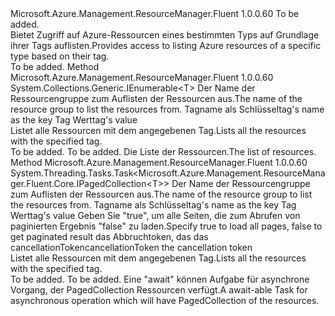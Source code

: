 <Type Name="ISupportsListingInResourceGroupByTag&lt;T&gt;" FullName="Microsoft.Azure.Management.ResourceManager.Fluent.Core.CollectionActions.ISupportsListingInResourceGroupByTag&lt;T&gt;">
  <TypeSignature Language="C#" Value="public interface ISupportsListingInResourceGroupByTag&lt;T&gt;" />
  <TypeSignature Language="ILAsm" Value=".class public interface auto ansi abstract ISupportsListingInResourceGroupByTag`1&lt;T&gt;" />
  <TypeSignature Language="DocId" Value="T:Microsoft.Azure.Management.ResourceManager.Fluent.Core.CollectionActions.ISupportsListingInResourceGroupByTag`1" />
  <TypeSignature Language="VB.NET" Value="Public Interface ISupportsListingInResourceGroupByTag(Of T)" />
  <TypeSignature Language="F#" Value="type ISupportsListingInResourceGroupByTag&lt;'T&gt; = interface" />
  <AssemblyInfo>
    <AssemblyName>Microsoft.Azure.Management.ResourceManager.Fluent</AssemblyName>
    <AssemblyVersion>1.0.0.60</AssemblyVersion>
  </AssemblyInfo>
  <TypeParameters>
    <TypeParameter Name="T" />
  </TypeParameters>
  <Interfaces />
  <Docs>
    <typeparam name="T">To be added.</typeparam>
    <summary>
            <span data-ttu-id="38b6b-101">Bietet Zugriff auf Azure-Ressourcen eines bestimmten Typs auf Grundlage ihrer Tags auflisten.</span><span class="sxs-lookup"><span data-stu-id="38b6b-101">Provides access to listing Azure resources of a specific type based on their tag.</span></span>
            </summary>
    <remarks>To be added.</remarks>
  </Docs>
  <Members>
    <Member MemberName="ListByTag">
      <MemberSignature Language="C#" Value="public System.Collections.Generic.IEnumerable&lt;T&gt; ListByTag (string resourceGroupName, string tagName, string tagValue);" />
      <MemberSignature Language="ILAsm" Value=".method public hidebysig newslot virtual instance class System.Collections.Generic.IEnumerable`1&lt;!T&gt; ListByTag(string resourceGroupName, string tagName, string tagValue) cil managed" />
      <MemberSignature Language="DocId" Value="M:Microsoft.Azure.Management.ResourceManager.Fluent.Core.CollectionActions.ISupportsListingInResourceGroupByTag`1.ListByTag(System.String,System.String,System.String)" />
      <MemberSignature Language="VB.NET" Value="Public Function ListByTag (resourceGroupName As String, tagName As String, tagValue As String) As IEnumerable(Of T)" />
      <MemberSignature Language="F#" Value="abstract member ListByTag : string * string * string -&gt; seq&lt;'T&gt;" Usage="iSupportsListingInResourceGroupByTag.ListByTag (resourceGroupName, tagName, tagValue)" />
      <MemberType>Method</MemberType>
      <AssemblyInfo>
        <AssemblyName>Microsoft.Azure.Management.ResourceManager.Fluent</AssemblyName>
        <AssemblyVersion>1.0.0.60</AssemblyVersion>
      </AssemblyInfo>
      <ReturnValue>
        <ReturnType>System.Collections.Generic.IEnumerable&lt;T&gt;</ReturnType>
      </ReturnValue>
      <Parameters>
        <Parameter Name="resourceGroupName" Type="System.String" />
        <Parameter Name="tagName" Type="System.String" />
        <Parameter Name="tagValue" Type="System.String" />
      </Parameters>
      <Docs>
        <param name="resourceGroupName"><span data-ttu-id="38b6b-102">Der Name der Ressourcengruppe zum Auflisten der Ressourcen aus.</span><span class="sxs-lookup"><span data-stu-id="38b6b-102">The name of the resource group to list the resources from.</span></span></param>
        <param name="tagName"><span data-ttu-id="38b6b-103">Tagname als Schlüssel</span><span class="sxs-lookup"><span data-stu-id="38b6b-103">tag's name as the key</span></span></param>
        <param name="tagValue"><span data-ttu-id="38b6b-104">Tag Wert</span><span class="sxs-lookup"><span data-stu-id="38b6b-104">tag's value</span></span></param>
        <summary>
            <span data-ttu-id="38b6b-105">Listet alle Ressourcen mit dem angegebenen Tag.</span><span class="sxs-lookup"><span data-stu-id="38b6b-105">Lists all the resources with the specified tag.</span></span>
            </summary>
        <returns>To be added.</returns>
        <remarks>To be added.</remarks>
        <return><span data-ttu-id="38b6b-106">Die Liste der Ressourcen.</span><span class="sxs-lookup"><span data-stu-id="38b6b-106">The list of resources.</span></span></return>
      </Docs>
    </Member>
    <Member MemberName="ListByTagAsync">
      <MemberSignature Language="C#" Value="public System.Threading.Tasks.Task&lt;Microsoft.Azure.Management.ResourceManager.Fluent.Core.IPagedCollection&lt;T&gt;&gt; ListByTagAsync (string resourceGroupName, string tagName, string tagValue, bool loadAllPages = true, System.Threading.CancellationToken cancellationToken = null);" />
      <MemberSignature Language="ILAsm" Value=".method public hidebysig newslot virtual instance class System.Threading.Tasks.Task`1&lt;class Microsoft.Azure.Management.ResourceManager.Fluent.Core.IPagedCollection`1&lt;!T&gt;&gt; ListByTagAsync(string resourceGroupName, string tagName, string tagValue, bool loadAllPages, valuetype System.Threading.CancellationToken cancellationToken) cil managed" />
      <MemberSignature Language="DocId" Value="M:Microsoft.Azure.Management.ResourceManager.Fluent.Core.CollectionActions.ISupportsListingInResourceGroupByTag`1.ListByTagAsync(System.String,System.String,System.String,System.Boolean,System.Threading.CancellationToken)" />
      <MemberSignature Language="F#" Value="abstract member ListByTagAsync : string * string * string * bool * System.Threading.CancellationToken -&gt; System.Threading.Tasks.Task&lt;Microsoft.Azure.Management.ResourceManager.Fluent.Core.IPagedCollection&lt;'T&gt;&gt;" Usage="iSupportsListingInResourceGroupByTag.ListByTagAsync (resourceGroupName, tagName, tagValue, loadAllPages, cancellationToken)" />
      <MemberType>Method</MemberType>
      <AssemblyInfo>
        <AssemblyName>Microsoft.Azure.Management.ResourceManager.Fluent</AssemblyName>
        <AssemblyVersion>1.0.0.60</AssemblyVersion>
      </AssemblyInfo>
      <ReturnValue>
        <ReturnType>System.Threading.Tasks.Task&lt;Microsoft.Azure.Management.ResourceManager.Fluent.Core.IPagedCollection&lt;T&gt;&gt;</ReturnType>
      </ReturnValue>
      <Parameters>
        <Parameter Name="resourceGroupName" Type="System.String" />
        <Parameter Name="tagName" Type="System.String" />
        <Parameter Name="tagValue" Type="System.String" />
        <Parameter Name="loadAllPages" Type="System.Boolean" />
        <Parameter Name="cancellationToken" Type="System.Threading.CancellationToken" />
      </Parameters>
      <Docs>
        <param name="resourceGroupName"><span data-ttu-id="38b6b-107">Der Name der Ressourcengruppe zum Auflisten der Ressourcen aus.</span><span class="sxs-lookup"><span data-stu-id="38b6b-107">The name of the resource group to list the resources from.</span></span></param>
        <param name="tagName"><span data-ttu-id="38b6b-108">Tagname als Schlüssel</span><span class="sxs-lookup"><span data-stu-id="38b6b-108">tag's name as the key</span></span></param>
        <param name="tagValue"><span data-ttu-id="38b6b-109">Tag Wert</span><span class="sxs-lookup"><span data-stu-id="38b6b-109">tag's value</span></span></param>
        <param name="loadAllPages"><span data-ttu-id="38b6b-110">Geben Sie "true", um alle Seiten, die zum Abrufen von paginierten Ergebnis "false" zu laden.</span><span class="sxs-lookup"><span data-stu-id="38b6b-110">Specify true to load all pages, false to get paginated result</span></span></param>
        <param name="cancellationToken"><span data-ttu-id="38b6b-111">das Abbruchtoken, das das cancellationToken</span><span class="sxs-lookup"><span data-stu-id="38b6b-111">cancellationToken the cancellation token</span></span></param>
        <summary>
            <span data-ttu-id="38b6b-112">Listet alle Ressourcen mit dem angegebenen Tag.</span><span class="sxs-lookup"><span data-stu-id="38b6b-112">Lists all the resources with the specified tag.</span></span>
            </summary>
        <returns>To be added.</returns>
        <remarks>To be added.</remarks>
        <return><span data-ttu-id="38b6b-113">Eine "await" können Aufgabe für asynchrone Vorgang, der PagedCollection Ressourcen verfügt.</span><span class="sxs-lookup"><span data-stu-id="38b6b-113">A await-able Task for asynchronous operation which will have PagedCollection of the resources.</span></span></return>
      </Docs>
    </Member>
  </Members>
</Type>